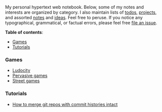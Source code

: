 My personal hypertext web notebook. Below, some of my notes and interests are
organized by category. I also maintain lists of [todos](todos.md),
[projects](projects.md), and assorted [notes](notes.md) and [ideas](ideas.md).
Feel free to peruse. If you notice any typographical, grammatical, or factual
errors, please feel free
[file an issue](https://github.com/clmay/wiki/issues/new).

**Table of contents**:

- [Games](#games)
- [Tutorials](#tutorials)

### Games

- [Ludocity](ludocity.md)
- [Pervasive games](pervasive-games.md)
- [Street games](street-games.md)

### Tutorials

- [How to merge git repos with commit histories intact](combining-git-repos.md)
